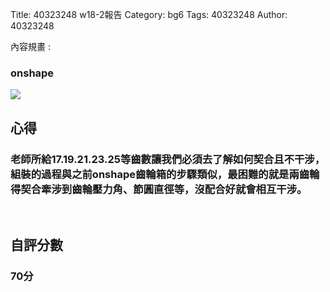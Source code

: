 Title: 40323248 w18-2報告 
Category: bg6
Tags: 40323248 
Author: 40323248 

內容規畫 :  
<!-- PELICAN_END_SUMMARY -->
<h3>onshape</h3>
<img src="http://i.imgur.com/d7wm4Qh.png">
<br/>
<h2>心得</h2>
<h3>老師所給17.19.21.23.25等齒數讓我們必須去了解如何契合且不干涉，組裝的過程與之前onshape齒輪箱的步驟類似，最困難的就是兩齒輪得契合牽涉到齒輪壓力角、節圓直徑等，沒配合好就會相互干涉。</h3>
<br/>
<h2>自評分數</h2>
<h3>70分</h3>